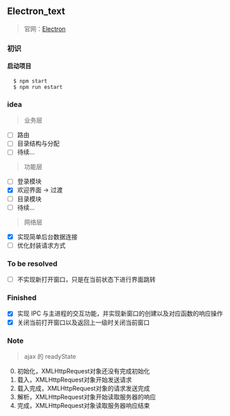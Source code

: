 ## Electron_text

> 官网：[Electron](https://electronjs.org/)

### 初识

#### 启动项目

``` node
  $ npm start
  $ npm run estart
```

### idea

> 业务层

- [ ] 路由
- [ ] 目录结构与分配
- [ ] 待续...

> 功能层

- [ ] 登录模块
- [x] 欢迎界面 -> 过渡
- [ ] 目录模块
- [ ] 待续...

> 网络层

- [x] 实现简单后台数据连接
- [ ] 优化封装请求方式

### To be resolved
- [ ] 不实现新打开窗口，只是在当前状态下进行界面跳转

### Finished

- [x] 实现 IPC 与主进程的交互功能，并实现新窗口的创建以及对应函数的响应操作
- [x] 关闭当前打开窗口以及返回上一级时关闭当前窗口

### Note

> ajax 的 readyState

0. 初始化，XMLHttpRequest对象还没有完成初始化
1. 载入，XMLHttpRequest对象开始发送请求
2. 载入完成，XMLHttpRequest对象的请求发送完成
3. 解析，XMLHttpRequest对象开始读取服务器的响应
4. 完成，XMLHttpRequest对象读取服务器响应结束
